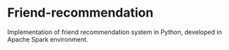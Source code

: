 # Friend-recommendation
Implementation of friend recommendation system in Python, developed in Apache Spark environment.
